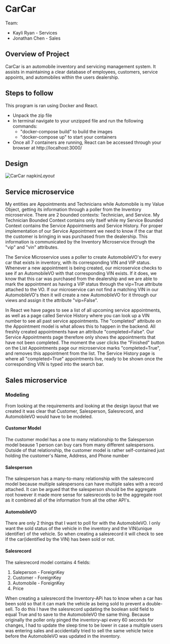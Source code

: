 # CarCar

Team:
* Kayli Ryan - Services
* Jonathan Chen - Sales

## Overview of Project
CarCar is an automobile inventory and servicing management system. It assists in maintaining a clear database of employees, customers, service appoints, and automobiles within the users dealership.


## Steps to follow
This program is ran using Docker and React. 
-  Unpack the zip file 
- In terminal navigate to your unzipped file and run the following commands:  
    - "docker-compose build" to build the images
    - "docker-compose up" to start your containers
-  Once all 7 containers are running, React can be accessed through your browser at http://localhost:3000/

## Design
![CarCar napkin](Resources/layout1.png)*Layout*

## Service microservice
My entities are Appointments and Technicians while Automobile is my Value Object, getting its information through a poller from the Inventory microservice.
There are 2 bounded contexts: Technician, and Service. My Technician Bounded Context contains only itself while my Service Bounded Context contains the Service Appointments and Service History. For proper implementation of our Service Appointment we need to know if the car that the customer is bringing in was purchased from the dealership. This information is communicated by the Inventory Microservice through the "vip" and "vin" attributes. 


The Service Microservice uses a poller to  create AutomobileVO's for every car that exists in inventory, with its corresponding VIN and VIP status. Whenever a new appointment is being created, our microservice checks to see if an AutomobileVO with that corresponding VIN exists. If it does, we know that this car was purchased from the dealership and we are able to mark the appointment as having a VIP status through the vip=True attribute attached to the VO. If our microservice can not find a matching VIN in our AutomobileVO's then it will create a new AutomobileVO for it through our views and assign it the attribute "vip=False". 


In React we have pages to see a list of all upcoming service appointments, as well as a page called Service History where you can look up a VIN number to see all past service appointments. The "completed" attribute on the Appointment model is what allows this to happen in the backend. All freshly created appointments have an attribute "completed=False". Our Service Appointments page therefore only shows the appointments that have not been completed. The moment the user clicks the "Finished" button on the List Appointments page our microservice marks "completed=True", and removes this appointment from the list. The Service History page is where all "completed=True" appointments live, ready to be shown once the corresponding VIN is typed into the search bar. 

## Sales microservice
### Modeling
From looking at the requirements and looking at the design layout that we created it was clear that Customer, Salesperson, Salesrecord, and AutomobileVO would have to be modeled. 

#### Customer Model
The customer model has a one to many relationship to the Salesperson model beause 1 person can buy cars from many different salespersons. Outside of that relationship, the customer model is rather self-contained just holding the customer's Name, Address, and Phone number

#### Salesperson
The salesperson has a many-to-many relationship with the salesrecord model because multiple salespersons can have multiple sales with a record attached. It can be argued that the salesperson should be the aggregate root however it made more sense for salesrecords to be the aggregate root as it combined all of the information from all the other API's. 

#### AutomobileVO
There are only 2 things that I want to poll for with the AutomobileVO. I only want the sold status of the vehicle in the inventory and the VIN(unique identifier) of the vehicle. So when creating a salesrecord it will check to see if the car(identified by the VIN) has been sold or not.

#### Salesrecord
The salesrecord model contains 4 fields:

1. Saleperson - ForeignKey
2. Customer - ForeignKey
3. Automobile - ForeignKey
4. Price

When creating a salesrecord the Inventory-APi has to know when a car has been sold so that it can mark the vehicle as being sold to prevent a double-sell. To do this I have the salesrecord updating the boolean sold field to equal True and to save to the AutomobileVO the same thing. Because originally the poller only pinged the inventory-api every 60 seconds for changes, I had to update the sleep time to be lower in case a multiple users was entering sales and accidentally tried to sell the same vehicle twice before the AutomobileVO was updated in the inventory.
